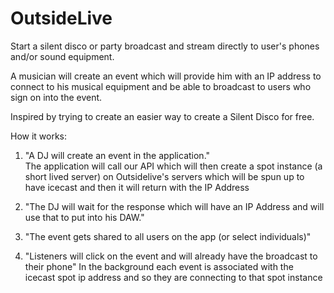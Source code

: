 # OutsideLive

Start a silent disco or party broadcast and stream directly to user's phones and/or sound equipment. 

A musician will create an event which will provide him with an IP address to connect to his musical equipment 
and be able to broadcast to users who sign on into the event. 

Inspired by trying to create an easier way to create a Silent Disco for free. 



How it works: 

1. "A DJ will create an event in the application."   
  The application will call our API which will then create a spot instance (a short lived server) on Outsidelive's servers which will be spun up to have icecast and then it will return with the IP Address 
    
2. "The DJ will wait for the response which will have an IP Address and will use that to put into his DAW."


3. "The event gets shared to all users on the app (or select individuals)" 


4. "Listeners will click on the event and will already have the broadcast to their phone" 
    In the background each event is associated with the icecast spot ip address and so they are connecting to that spot instance 
